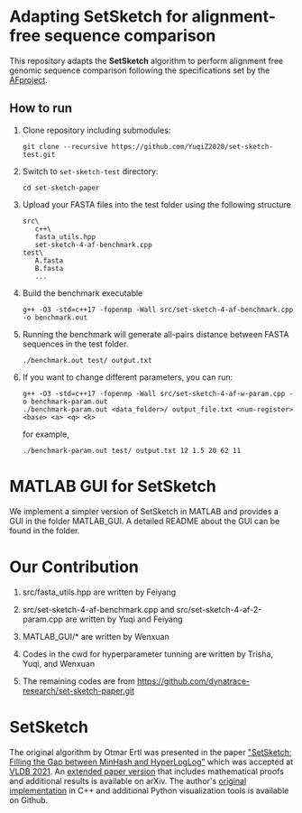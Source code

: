 # Adapting SetSketch for alignment-free sequence comparison

This repository adapts the **SetSketch** algorithm to perform alignment free genomic sequence comparison following the specifications set by the [AFproject](https://afproject.org/app/).

## How to run
1. Clone repository including submodules:
   ```
   git clone --recursive https://github.com/YuqiZ2020/set-sketch-test.git
   ```
2. Switch to `set-sketch-test` directory:
   ```
   cd set-sketch-paper
   ```
3. Upload your FASTA files into the test folder using the following structure
   ```
   src\
      c++\
      fasta_utils.hpp
      set-sketch-4-af-benchmark.cpp
   test\
      A.fasta
      B.fasta
      ...
   ```
4. Build the benchmark executable
   ```
   g++ -O3 -std=c++17 -fopenmp -Wall src/set-sketch-4-af-benchmark.cpp -o benchmark.out
   ```
   
5. Running the benchmark will generate all-pairs distance between FASTA sequences in the test folder.
   ```
   ./benchmark.out test/ output.txt 
   ```

6. If you want to change different parameters, you can run:
   ```
   g++ -O3 -std=c++17 -fopenmp -Wall src/set-sketch-4-af-w-param.cpp -o benchmark-param.out
   ./benchmark-param.out <data_folder>/ output_file.txt <num-register> <base> <a> <q> <k>
   ```
   for example, 
   ```
   ./benchmark-param.out test/ output.txt 12 1.5 20 62 11
   ```

# MATLAB GUI for SetSketch

We implement a simpler version of SetSketch in MATLAB and provides a GUI in the folder MATLAB_GUI. A detailed README about the GUI can be found in the folder.

# Our Contribution

1. src/fasta_utils.hpp are written by Feiyang

2. src/set-sketch-4-af-benchmark.cpp and src/set-sketch-4-af-2-param.cpp are written by Yuqi and Feiyang

3. MATLAB_GUI/* are written by Wenxuan

4. Codes in the cwd for hyperparameter tunning are written by Trisha, Yuqi, and Wenxuan

5. The remaining codes are from https://github.com/dynatrace-research/set-sketch-paper.git

# SetSketch
The original algorithm by Otmar Ertl was presented in the paper ["SetSketch: Filling the Gap between MinHash and HyperLogLog"](http://vldb.org/pvldb/vol14/p2244-ertl.pdf) which was accepted at [VLDB 2021](https://vldb.org/2021/). An [extended paper version](https://arxiv.org/abs/2101.00314) that includes mathematical proofs and additional results is available on arXiv. The author's [original implementation](https://github.com/dynatrace-research/set-sketch-paper) in C++ and additional Python visualization tools is available on Github.
